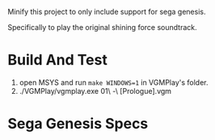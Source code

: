 Minify this project to only include support for sega genesis.

Specifically to play the original shining force soundtrack.





# Build And Test

1. open MSYS and run `make WINDOWS=1` in VGMPlay's folder.
2. ./VGMPlay/vgmplay.exe 01\ -\ \[Prologue\].vgm 



# Sega Genesis Specs
